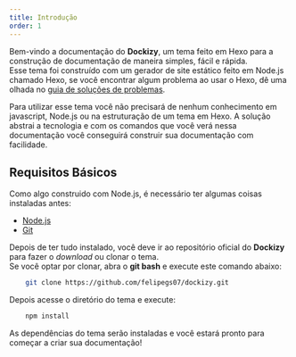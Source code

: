 ```yaml
---
title: Introdução
order: 1
---
```


Bem-vindo a documentação do **Dockizy**, um tema feito em Hexo para a construção de documentação de maneira simples, fácil e rápida.  
Esse tema foi construído com um gerador de site estático feito em Node.js chamado Hexo, se você encontrar algum problema ao usar o Hexo, dê uma olhada no [guia de soluções de problemas](https://hexo.io/pt-br/docs/troubleshooting).

Para utilizar esse tema você não precisará de nenhum conhecimento em javascript, Node.js ou na estruturação de um tema em Hexo. A solução abstrai a tecnologia e com os comandos que você verá nessa documentação você conseguirá construir sua documentação com facilidade.

## Requisitos Básicos

Como algo construido com Node.js, é necessário ter algumas coisas instaladas antes:
- [Node.js](https://nodejs.org/en/)
- [Git](https://git-scm.com/)

Depois de ter tudo instalado, você deve ir ao repositório oficial do **Dockizy** para fazer o _download_ ou clonar o tema.  
Se você optar por clonar, abra o __git bash__ e execute este comando abaixo:

```bash
    git clone https://github.com/felipegs07/dockizy.git
```

Depois acesse o diretório do tema e execute:
```bash
    npm install
```

As dependências do tema serão instaladas e você estará pronto para começar a criar sua documentação!